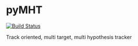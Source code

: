 # pyMHT
[![Build Status](https://travis-ci.org/erikliland/pyMHT.svg?branch=master)](https://travis-ci.org/erikliland/pyMHT)

Track oriented, multi target, multi hypothesis tracker
